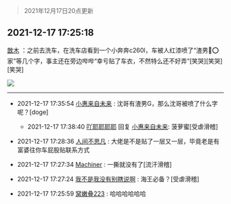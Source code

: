 > 2021年12月17日20点更新
<link rel="stylesheet" href="https://cdn.jsdelivr.net/gh/taotie6/sampleJSON@main/css/photo_show.css">
<meta name="referrer" content="no-referrer" />


 ## 2021-12-17 17:25:18 

 [㪚木](https://www.coolapk.com/feed/32189410?shareKey=MzA3ZGMzNTRjOTJhNjFiYzVmYjg~) ：之前去洗车，在洗车店看到一个小奔奔c260l，车被人红漆喷了“渣男💩⭕️家”等几个字，事主还在旁边哔哔“幸亏贴了车衣，不然特么还不好弄”[笑哭][笑哭][笑哭] 

<div class="album">
<img class="img-item" src="https://image.coolapk.com/feed/2018/1217/07/1081091_1545003920_5732@216x196.gif" />
</div>

 ------- 

- 2021-12-17 17:35:54 [小惠来自未来](uid=847097) : 沈哥有渣男G，那么沈哥被喷了什么字呢？[doge] 

    - 2021-12-17 17:38:40 [吖耶耶耶耶](uid=1523259) 回复 [小惠来自未来](uid=847097): 菠萝蜜[受虐滑稽] 

- 2021-12-17 17:28:36 [人间不思凡](uid=2080265) : 大佬是不是贴了一层又一层，毕竟老是有富婆往你车屁股贴联系方式 

- 2021-12-17 17:27:34 [Machiner](uid=3114536) : 一撕就没有了[流汗滑稽] 

- 2021-12-17 17:27:24 [我不是我没有别瞎说啊](uid=2231912) : 海王必备？[受虐滑稽] 

- 2021-12-17 17:25:59 [窝嫩叠223](uid=4171422) : 哈哈哈哈哈哈 

